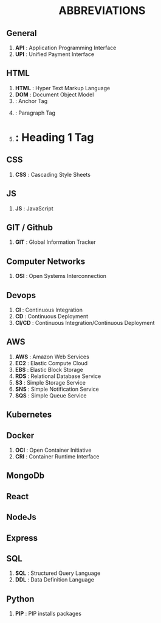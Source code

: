 <h1 align="center">ABBREVIATIONS</h1>

<h2>General</h2>

1. **API** : Application Programming Interface
2. **UPI** : Unified Payment Interface

<h2>HTML</h2>

1. **HTML** : Hyper Text Markup Language
2. **DOM** : Document Object Model
3. **<a>** : Anchor Tag
4. **<p>** : Paragraph Tag
5. **<h1>** : Heading 1 Tag

<h2>CSS</h2>

1. **CSS** : Cascading Style Sheets

<h2>JS</h2>

1. **JS** : JavaScript

<h2>GIT / Github</h2>

1. **GIT** : Global Information Tracker

<h2>Computer Networks</h2>

1. **OSI** : Open Systems Interconnection

<h2>Devops</h2>

1. **CI** : Continuous Integration
2. **CD** : Continuous Deployment
3. **CI/CD** : Continuous Integration/Continuous Deployment

<h2>AWS</h2>

1. **AWS** : Amazon Web Services
2. **EC2** : Elastic Compute Cloud
3. **EBS** : Elastic Block Storage
4. **RDS** : Relational Database Service
5. **S3** : Simple Storage Service
6. **SNS** : Simple Notification Service
7. **SQS** : Simple Queue Service

<h2>Kubernetes</h2>

<h2>Docker</h2>
 
 1. **OCI**  : Open Container Initiative
 2. **CRI**  : Container Runtime Interface

<h2>MongoDb</h2>

<h2>React</h2>

<h2>NodeJs</h2>

<h2>Express</h2>

<h2>SQL</h2>

1. **SQL** : Structured Query Language
2. **DDL** : Data Definition Language

<h2>Python</h2>

1.  **PIP** : PIP installs packages
